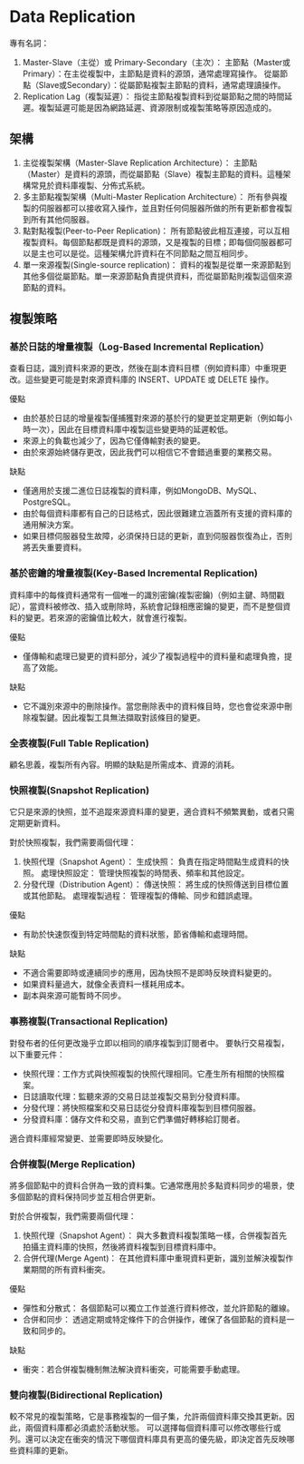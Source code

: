 # Data Replication
專有名詞：
1. Master-Slave（主從）或 Primary-Secondary（主次）：
主節點（Master或Primary）：在主從複製中，主節點是資料的源頭，通常處理寫操作。
從屬節點（Slave或Secondary）：從屬節點複製主節點的資料，通常處理讀操作。
2. Replication Lag（複製延遲）：
指從主節點複製資料到從屬節點之間的時間延遲。複製延遲可能是因為網路延遲、資源限制或複製策略等原因造成的。

## 架構
1. 主從複製架構（Master-Slave Replication Architecture）：
主節點（Master）是資料的源頭，而從屬節點（Slave）複製主節點的資料。這種架構常見於資料庫複製、分佈式系統。
2. 多主節點複製架構（Multi-Master Replication Architecture）：
所有參與複製的伺服器都可以接收寫入操作，並且對任何伺服器所做的所有更新都會複製到所有其他伺服器。
3. 點對點複製(Peer-to-Peer Replication)：
所有節點彼此相互連接，可以互相複製資料。每個節點都既是資料的源頭，又是複製的目標；即每個伺服器都可以是主也可以是從。這種架構允許資料在不同節點之間互相同步。
4. 單一來源複製(Single-source replication)：
資料的複製是從單一來源節點到其他多個從屬節點。單一來源節點負責提供資料，而從屬節點則複製這個來源節點的資料。

## 複製策略
### 基於日誌的增量複製（Log-Based Incremental Replication）
查看日誌，識別資料來源的更改，然後在副本資料目標（例如資料庫）中重現更改。這些變更可能是對來源資料庫的 INSERT、UPDATE 或 DELETE 操作。

優點
* 由於基於日誌的增量複製僅捕獲對來源的基於行的變更並定期更新（例如每小時一次），因此在目標資料庫中複製這些變更時的延遲較低。
* 來源上的負載也減少了，因為它僅傳輸對表的變更。
* 由於來源始終儲存更改，因此我們可以相信它不會錯過重要的業務交易。

缺點
* 僅適用於支援二進位日誌複製的資料庫，例如MongoDB、MySQL、PostgreSQL。
* 由於每個資料庫都有自己的日誌格式，因此很難建立涵蓋所有支援的資料庫的通用解決方案。
* 如果目標伺服器發生故障，必須保持日誌的更新，直到伺服器恢復為止，否則將丟失重要資料。

### 基於密鑰的增量複製(Key-Based Incremental Replication)
資料庫中的每條資料通常有一個唯一的識別密鑰(複製密鑰)（例如主鍵、時間戳記），當資料被修改、插入或刪除時，系統會記錄相應密鑰的變更，而不是整個資料的變更。若來源的密鑰值比較大，就會進行複製。

優點
* 僅傳輸和處理已變更的資料部分，減少了複製過程中的資料量和處理負擔，提高了效能。

缺點
* 它不識別來源中的刪除操作。當您刪除表中的資料條目時，您也會從來源中刪除複製鍵。因此複製工具無法擷取對該條目的變更。

### 全表複製(Full Table Replication)
顧名思義，複製所有內容。明顯的缺點是所需成本、資源的消耗。

### 快照複製(Snapshot Replication)
它只是來源的快照，並不追蹤來源資料庫的變更，適合資料不頻繁異動，或者只需定期更新資料。

對於快照複製，我們需要兩個代理：
1. 快照代理（Snapshot Agent）：
生成快照： 負責在指定時間點生成資料的快照。
處理快照設定： 管理快照複製的時間表、頻率和其他設定。
2. 分發代理（Distribution Agent）：
傳送快照： 將生成的快照傳送到目標位置或其他節點。
處理複製過程： 管理複製的傳輸、同步和錯誤處理。

優點
* 有助於快速恢復到特定時間點的資料狀態，節省傳輸和處理時間。

缺點
* 不適合需要即時或連續同步的應用，因為快照不是即時反映資料變更的。
* 如果資料量過大，就像全表資料一樣耗用成本。
* 副本與來源可能暫時不同步。

### 事務複製(Transactional Replication)
對發布者的任何更改幾乎立即以相同的順序複製到訂閱者中。
要執行交易複製，以下重要元件：
* 快照代理：工作方式與快照複製的快照代理相同。它產生所有相關的快照檔案。
* 日誌讀取代理：監聽來源的交易日誌並複製交易到分發資料庫。
* 分發代理：將快照檔案和交易日誌從分發資料庫複製到目標伺服器。
* 分發資料庫：儲存文件和交易，直到它們準備好轉移給訂閱者。

適合資料庫經常變更、並需要即時反映變化。
### 合併複製(Merge Replication)
將多個節點中的資料合併為一致的資料集。它通常應用於多點資料同步的場景，使多個節點的資料保持同步並互相合併更新。

對於合併複製，我們需要兩個代理：
1. 快照代理（Snapshot Agent）：
與大多數資料複製策略一樣，合併複製首先拍攝主資料庫的快照，然後將資料複製到目標資料庫中。
2. 合併代理(Merge Agent)：
在其他資料庫中重現資料更新，識別並解決複製作業期間的所有資料衝突。

優點
* 彈性和分散式： 各個節點可以獨立工作並進行資料修改，並允許節點的離線。
* 合併和同步： 透過定期或特定條件下的合併操作，確保了各個節點的資料是一致和同步的。

缺點
* 衝突：若合併複製機制無法解決資料衝突，可能需要手動處理。

### 雙向複製(Bidirectional Replication)
較不常見的複製策略，它是事務複製的一個子集，允許兩個資料庫交換其更新。因此，兩個資料庫都必須處於活動狀態。
可以選擇每個資料庫可以修改哪些行或列。還可以決定在衝突的情況下哪個資料庫具有更高的優先級，即決定首先反映哪些資料庫的更新。